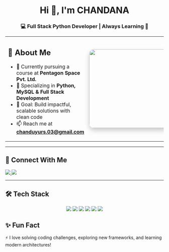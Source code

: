 <h1 align="center">Hi 👋, I'm CHANDANA</h1>
<h3 align="center">💻 Full Stack Python Developer | Always Learning 🚀</h3>

<!-- Side by side Introduction and Image -->
<table>
<tr>
<td>

## 🌟 About Me
- 🔭 Currently pursuing a course at **Pentagon Space Pvt. Ltd.**  
- 🌱 Specializing in **Python, MySQL & Full Stack Development**  
- 🎯 Goal: Build impactful, scalable solutions with clean code  
- 📫 Reach me at **chanduyurs.03@gmail.com**

</td>
<td>

<img src="https://media.giphy.com/media/qgQUggAC3Pfv687qPC/giphy.gif" width="250" style="border-radius: 15px; box-shadow: 0 8px 16px rgba(0,0,0,0.2);"/>

</td>
</tr>
</table>

---

## 🤝 Connect With Me  
<p align="left">
  <a href="https://www.linkedin.com/in/y-chandana-urs-060ab7330" target="_blank">
    <img src="https://img.shields.io/badge/LinkedIn-0077B5?style=for-the-badge&logo=linkedin&logoColor=white" />
  </a>
  <a href="mailto:chanduyurs.03@gmail.com">
    <img src="https://img.shields.io/badge/Gmail-D14836?style=for-the-badge&logo=gmail&logoColor=white" />
  </a>
</p>

---

## 🛠 Tech Stack  
<p align="center">
  <img src="https://img.shields.io/badge/Python-3776AB?style=for-the-badge&logo=python&logoColor=white"/>
  <img src="https://img.shields.io/badge/MySQL-005C84?style=for-the-badge&logo=mysql&logoColor=white"/>
  <img src="https://img.shields.io/badge/HTML5-E34F26?style=for-the-badge&logo=html5&logoColor=white"/>
  <img src="https://img.shields.io/badge/CSS3-1572B6?style=for-the-badge&logo=css3&logoColor=white"/>
  <img src="https://img.shields.io/badge/JavaScript-F7DF1E?style=for-the-badge&logo=javascript&logoColor=black"/>
  <img src="https://img.shields.io/badge/Git-F05032?style=for-the-badge&logo=git&logoColor=white"/>
</p>



## ✨ Fun Fact  
⚡ I love solving coding challenges, exploring new frameworks, and learning modern architectures!  


